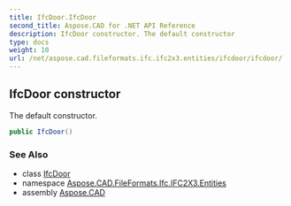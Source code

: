 ```yaml
---
title: IfcDoor.IfcDoor
second_title: Aspose.CAD for .NET API Reference
description: IfcDoor constructor. The default constructor
type: docs
weight: 10
url: /net/aspose.cad.fileformats.ifc.ifc2x3.entities/ifcdoor/ifcdoor/
---
```

## IfcDoor constructor

The default constructor.

```csharp
public IfcDoor()
```

### See Also

* class [IfcDoor](../)
* namespace [Aspose.CAD.FileFormats.Ifc.IFC2X3.Entities](../../ifcdoor/)
* assembly [Aspose.CAD](../../../)


